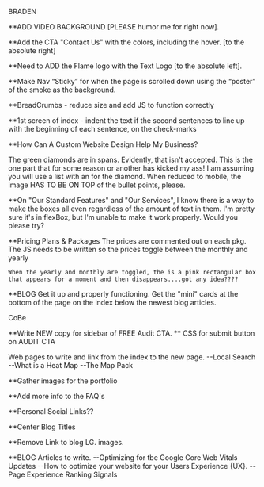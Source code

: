 BRADEN

**ADD VIDEO BACKGROUND [PLEASE humor me for right now].

**Add the CTA "Contact Us" with the colors, including the hover. [to the absolute right]

**Need to ADD the Flame logo with the Text Logo [to the absolute left].

**Make Nav “Sticky” for when the page is scrolled down using the “poster” of the smoke as the background.

**BreadCrumbs - reduce size and add JS to function correctly

**1st screen of index - indent the text if the second sentences to line up with the beginning of each sentence, on the check-marks

**How Can A Custom Website Design Help My Business?

The green diamonds are in spans. Evidently, that isn't accepted. This is the one part that for some reason or another has kicked my ass!  I am assuming you will use a list with an <i></i> for the diamond.  When reduced to mobile, the image HAS TO BE ON TOP of the bullet points, please.

**On "Our Standard Features" and "Our Services",  I know there is a way to make the boxes all even regardless of the amount of text in them.  I'm pretty sure it's in flexBox, but I'm unable to make it work properly.   Would you please try?

**Pricing Plans & Packages
     The prices are commented out on each pkg. The JS needs to be written so the prices toggle between the monthly and yearly

    When the yearly and monthly are toggled, the is a pink rectangular box that appears for a moment and then disappears....got any idea????

**BLOG
    Get it up and properly functioning. 
    Get the "mini" cards at the bottom of the page on the index below the newest blog articles.




CoBe

**Write NEW copy for sidebar of FREE Audit CTA.
** CSS for submit button on AUDIT CTA


Web pages to write and link from the index to the new page.
 --Local Search
 --What is a Heat Map 
 --The Map Pack


**Gather images for the portfolio

**Add more info to the FAQ's

**Personal Social Links??

**Center Blog Titles

**Remove Link to blog  LG.  images.

**BLOG Articles to write.
    --Optimizing for tbe Google Core Web Vitals Updates
    --How to optimize your website for your Users Experience {UX}.
    --Page Experience Ranking Signals